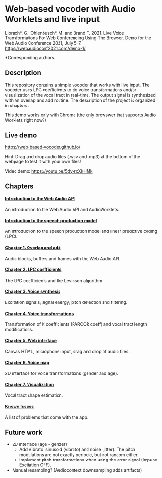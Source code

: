 # Web-based vocoder with Audio Worklets and live input
Llorach*, G., Ohlenbusch*, M. and Brand T. 2021. Live Voice Transformations For Web Conferencing Using The Browser. Demo for the Web Audio Conference 2021, July 5-7. https://webaudioconf2021.com/demo-1/

*Corresponding authors.

## Description
This repository contains a simple vocoder that works with live input. The vocoder uses LPC coefficients to do voice transformations and/or visualization of the vocal tract in real-time. The output signal is synthesized with an overlap and add routine. The description of the project is organized in chapters.

This demo works only with Chrome (the only browswer that supports Audio Worklets right now?)

## Live demo
https://web-based-vocoder.github.io/

Hint: Drag and drop audio files (.wav and .mp3) at the bottom of the webpage to test it with your own files!

Video demo: https://youtu.be/5dy-rxXkHMk

## Chapters
#### [Introduction to the Web Audio API](docs/Introduction.md)
An introduction to the Web Audio API and AudioWorklets.

#### [Introduction to the speech production model](docs/speech_production_model.md)
An introduction to the speech production model and linear predictive coding (LPC).

#### [Chapter 1. Overlap and add](docs/Chapter%201.%20Overlap%20and%20add.md)
Audio blocks, buffers and frames with the Web Audio API.

#### [Chapter 2. LPC coefficients](docs/Chapter%202.%20LPC%20coefficients.md)
The LPC coefficients and the Levinson algorithm.

#### [Chapter 3. Voice synthesis](docs/Chapter%203.%20Voice%20synthesis.md)
Excitation signals, signal energy, pitch detection and filtering.

#### [Chapter 4. Voice transformations](docs/Chapter%204.%20Voice%20transformations.md)
Transformation of K coefficients (PARCOR coeff) and vocal tract length modifications.

#### [Chapter 5. Web interface](docs/Chapter%205.%20Web%20interface.md)
Canvas HTML, microphone input, drag and drop of audio files.

#### [Chapter 6. Voice map](docs/Chapter%206.%20Voice%20map.md)
2D interface for voice transformations (gender and age).

#### [Chapter 7. Visualization](docs/Visualization.md)
Vocal tract shape estimation.

#### [Known Issues](docs/KnownIssues.md)
A list of problems that come with the app.

## Future work
* 2D interface (age - gender)
  * Add Vibrato: sinusoid (vibrato) and noise (jitter). The pitch modulations are not exactly periodic, but not random either.
  * Implement pitch transformations when using the error signal (Impuse Excitation OFF).
* Manual resampling? (Audiocontext downsampling adds artifacts)
